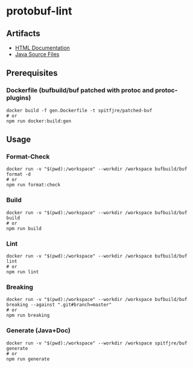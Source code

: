 # protobuf-lint

## Artifacts

- [HTML Documentation](https://raw.githack.com/spitfjre/protobuf-lint/master/gen/doc/index.html)
- [Java Source Files](https://github.com/spitfjre/protobuf-lint/tree/master/gen/proto/java/api/io/swagger/petstore/v2)

## Prerequisites

### Dockerfile (bufbuild/buf patched with protoc and protoc-plugins)

```shell
docker build -f gen.Dockerfile -t spitfjre/patched-buf
# or
npm run docker:build:gen
```

## Usage

### Format-Check

```shell
docker run -v "$(pwd):/workspace" --workdir /workspace bufbuild/buf format -d
# or
npm run format:check
```

### Build

```shell
docker run -v "$(pwd):/workspace" --workdir /workspace bufbuild/buf build
# or
npm run build
```

### Lint

```shell
docker run -v "$(pwd):/workspace" --workdir /workspace bufbuild/buf lint
# or
npm run lint
```

### Breaking

```shell
docker run -v "$(pwd):/workspace" --workdir /workspace bufbuild/buf breaking --against ".git#branch=master"
# or
npm run breaking
```

### Generate (Java+Doc)

```shell
docker run -v "$(pwd):/workspace" --workdir /workspace spitfjre/buf generate
# or
npm run generate
```
